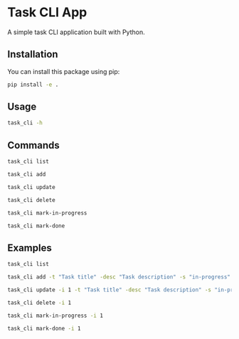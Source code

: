# Task CLI App

A simple task CLI application built with Python.

## Installation

You can install this package using pip:

```bash
pip install -e .
```

## Usage

```bash
task_cli -h
```

## Commands

```bash
task_cli list
```

```bash
task_cli add
```

```bash
task_cli update
```

```bash
task_cli delete
```

```bash
task_cli mark-in-progress
```

```bash
task_cli mark-done
```

## Examples

```bash
task_cli list
```

```bash
task_cli add -t "Task title" -desc "Task description" -s "in-progress"
```

```bash
task_cli update -i 1 -t "Task title" -desc "Task description" -s "in-progress"
```

```bash
task_cli delete -i 1
```

```bash
task_cli mark-in-progress -i 1
```

```bash
task_cli mark-done -i 1
```


